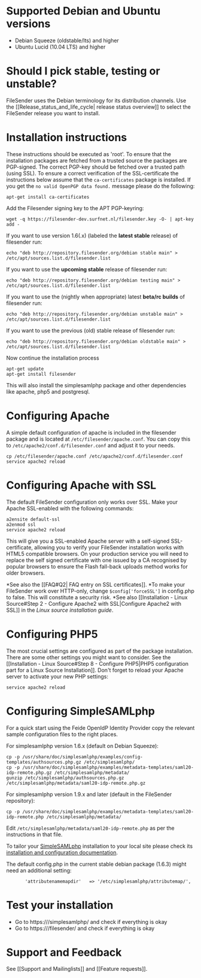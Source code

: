 # Supported Debian and Ubuntu versions

* Debian Squeeze (oldstable/lts) and higher
* Ubuntu Lucid (10.04 LTS) and higher


# Should I pick stable, testing or unstable?

FileSender uses the Debian terminology for its distribution channels.  Use the [[Release_status_and_life_cycle| release status overview]] to select the FileSender release you want to install.


Installation instructions
==================

These instructions should be executed as 'root'.
To ensure that the installation packages are fetched from a trusted source the packages are PGP-signed. 
The correct PGP-key should be fetched over a trusted path (using SSL). To ensure a correct verification 
of the SSL-certificate the instructions below assume that the `ca-certificates` package is installed. If you get 
the `no valid OpenPGP data found.` message please do the following:

    apt-get install ca-certificates

Add the Filesender signing key to the APT PGP-keyring:

    wget -q https://filesender-dev.surfnet.nl/filesender.key -O- | apt-key add -

If you want to use version 1.6(.x) (labeled the **latest stable** release) of filesender run:

    echo "deb http://repository.filesender.org/debian stable main" > /etc/apt/sources.list.d/filesender.list


If you want to use the **upcoming stable** release of filesender run:

    echo "deb http://repository.filesender.org/debian testing main" > /etc/apt/sources.list.d/filesender.list

If you want to use the (nightly when appropriate) latest **beta/rc builds** of filesender run:

    echo "deb http://repository.filesender.org/debian unstable main" > /etc/apt/sources.list.d/filesender.list

If you want to use the previous (old) stable release of filesender run:

    echo "deb http://repository.filesender.org/debian oldstable main" > /etc/apt/sources.list.d/filesender.list

Now continue the installation process

    apt-get update
    apt-get install filesender


This will also install the simplesamlphp package and other dependencies like apache, php5 and postgresql. 

# Configuring Apache

A simple default configuration of apache is included in the filesender package and is located at `/etc/filesender/apache.conf`. You can copy this to `/etc/apache2/conf.d/filesender.conf` and adjust it to your needs.

    cp /etc/filesender/apache.conf /etc/apache2/conf.d/filesender.conf
    service apache2 reload

# Configuring Apache with SSL
The default FileSender configuration only works over SSL.  Make your Apache SSL-enabled with the following commands:

    a2ensite default-ssl
    a2enmod ssl
    service apache2 reload

This will give you a SSL-enabled Apache server with a self-signed SSL-certificate, allowing you to verify your FileSender installation works with HTML5 compatible browsers.  On your production service you will need to replace the self signed certificate with one issued by a CA recognised by popular browsers to ensure the Flash fall-back uploads method works for older browsers.  

*See also the [[FAQ#Q2| FAQ entry on SSL certificates]].
*To make your FileSender work over HTTP-only, change `$config['forceSSL']` in config.php to false.  This will constitute a security risk.
*See also [[Installation - Linux Source#Step 2 - Configure Apache2 with SSL|Configure Apache2 with SSL]] in the _Linux source installation guide_.

# Configuring PHP5
The most crucial settings are configured as part of the package installation.  There are some other settings you might want to consider.  See the [[Installation - Linux Source#Step 8 - Configure PHP5|PHP5 configuration part for a Linux Source Installation]].  Don't forget to reload your Apache server to activate your new PHP settings:

    service apache2 reload

# Configuring SimpleSAMLphp

For a quick start using the Feide OpenIdP Identity Provider copy the relevant sample configuration files to the right places.

For simplesamlphp version 1.6.x (default on Debian Squeeze):

    cp -p /usr/share/doc/simplesamlphp/examples/config-templates/authsources.php.gz /etc/simplesamlphp/
    cp -p /usr/share/doc/simplesamlphp/examples/metadata-templates/saml20-idp-remote.php.gz /etc/simplesamlphp/metadata/
    gunzip /etc/simplesamlphp/authsources.php.gz /etc/simplesamlphp/metadata/saml20-idp-remote.php.gz

For simplesamlphp version 1.9.x and later (default in the FileSender repository):

    cp -p /usr/share/doc/simplesamlphp/examples/metadata-templates/saml20-idp-remote.php /etc/simplesamlphp/metadata/

Edit `/etc/simplesamlphp/metadata/saml20-idp-remote.php` as per the instructions in that file.

To tailor your [SimpleSAMLphp](http://rnd.feide.no/simplesamlphp) installation to your local site please check its [installation and configuration documentation](http://rnd.feide.no/view/simplesamlphpdocs).

The default config.php in the current stable debian package (1.6.3) might need an additional setting:

           'attributenamemapdir'   => '/etc/simplesamlphp/attributemap/',

# Test your installation

* Go to https://<server>/simplesamlphp/ and check if everything is okay
* Go to https://<server>/filesender/ and check if everything is okay

# Support and Feedback

See [[Support and Mailinglists]] and [[Feature requests]].﻿
